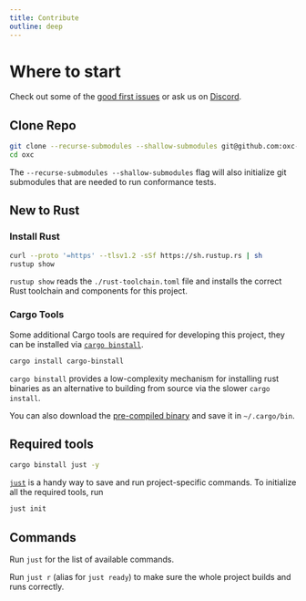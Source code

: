 ```yaml
---
title: Contribute
outline: deep
---
```


# Where to start

Check out some of the [good first issues](https://github.com/oxc-project/oxc/contribute) or ask us on [Discord](https://discord.gg/9uXCAwqQZW).

## Clone Repo

```bash
git clone --recurse-submodules --shallow-submodules git@github.com:oxc-project/oxc.git
cd oxc
```

The `--recurse-submodules --shallow-submodules` flag will also initialize git submodules that are needed to run conformance tests.

## New to Rust

### Install Rust

```bash
curl --proto '=https' --tlsv1.2 -sSf https://sh.rustup.rs | sh
rustup show
```

`rustup show` reads the `./rust-toolchain.toml` file and installs the correct Rust toolchain and components for this project.

### Cargo Tools

Some additional Cargo tools are required for developing this project, they can be installed via [`cargo binstall`](https://github.com/cargo-bins/cargo-binstall).

```bash
cargo install cargo-binstall
```

`cargo binstall` provides a low-complexity mechanism for installing rust binaries as an alternative to building from source via the slower `cargo install`.

You can also download the [pre-compiled binary](https://github.com/cargo-bins/cargo-binstall#installation) and save it in `~/.cargo/bin`.

## Required tools

```bash
cargo binstall just -y
```

[`just`](https://github.com/casey/just) is a handy way to save and run project-specific commands.
To initialize all the required tools, run

```bash
just init
```

## Commands

Run `just` for the list of available commands.

Run `just r` (alias for `just ready`) to make sure the whole project builds and runs correctly.
